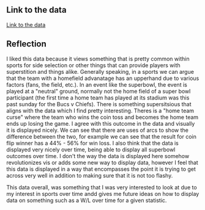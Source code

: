 ## Link to the data

[Link to the data](https://www.reddit.com/r/dataisbeautiful/comments/le23a4/the_team_to_win_the_super_bowl_coin_toss_is_on_a/) 

## Reflection

I liked this data because it views something that is pretty common within sports for side selection or other things that can provide players with superstition and things alike. Generally speaking, in a sports we can argue that the team with a homefield advanatage has an upperhand due to various factors (fans, the field, etc.). In an event like the superbowl, the event is played at a "neutral" ground, normally not the home field of a super bowl participant (the first time a home team has played at its stadium was this past sunday for the Bucs v Chiefs). There is something supersitsious that aligns with the data which I find pretty interesting. Theres is a "home team curse" where the team who wins the coin toss and becomes the home team ends up losing the game. I agree with this outcome in the data and visually it is displayed nicely. We can see that there are uses of arcs to show the difference between the two, for example we can see that the result for coin flip winner has a 44% - 56% for win loss. I also think that the data is displayed very nicely over time, being able to display all superbowl outcomes over time. I don't the way the data is displayed here somehow revolutionizes vis or adds some new way to display data, however I feel that this data is displayed in a way that encompasses the point it is trying to get across very well in addition to making sure that it is not too flashy.

This data overall, was something that I was very interested to look at due to my interest in sports over time andd gives me future ideas on how to display data on something such as a W/L over time for a given statistic.